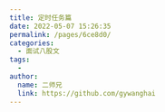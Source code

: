 ```yaml
---
title: 定时任务篇
date: 2022-05-07 15:26:35
permalink: /pages/6ce8d0/
categories:
  - 面试八股文
tags:
  - 
author: 
  name: 二师兄
  link: https://github.com/gywanghai
---
```

